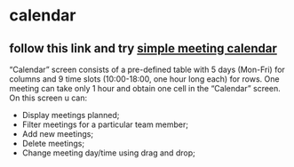 # calendar 
## follow this link and try [simple meeting calendar](https://nataliakoshevaya.github.io/calendar/dist/calendar.html)

“Calendar” screen consists of a pre-defined table with 5 days (Mon-Fri) for columns and 9 time slots (10:00-18:00, one hour long each) for rows. One meeting can take only 1 hour and obtain one cell in the “Calendar” screen. 
On this screen u can: 
 + Display meetings planned;
 + Filter meetings for a particular team member;
 + Add new meetings;
 + Delete meetings;
 + Change meeting day/time using drag and drop;
